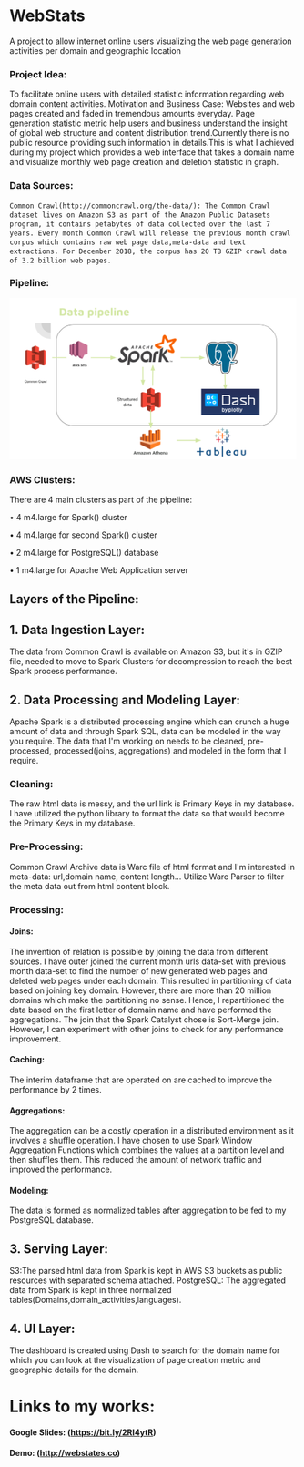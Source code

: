 # WebStats
A project to allow internet online users visualizing the web page generation activities per domain and geographic location

### Project Idea:
To facilitate online users with detailed statistic information regarding web domain content activities.
Motivation and Business Case:
Websites and web pages created and faded in tremendous amounts everyday.
Page generation statistic metric help users and business understand the insight of global web structure and content distribution trend.Currently there is no public resource providing such information in details.This is what I achieved during my project which provides a web interface that takes a domain name and visualize monthly web page creation and deletion statistic in graph.

### Data Sources:
	Common Crawl(http://commoncrawl.org/the-data/): The Common Crawl dataset lives on Amazon S3 as part of the Amazon Public Datasets program, it contains petabytes of data collected over the last 7 years. Every month Common Crawl will release the previous month crawl corpus which contains raw web page data,meta-data and text extractions. For December 2018, the corpus has 20 TB GZIP crawl data of 3.2 billion web pages.

### Pipeline:
![](src/img/DataPipeline.png)
### AWS Clusters:
There are 4 main clusters as part of the pipeline:

•	4 m4.large for Spark() cluster

•	4 m4.large for second Spark() cluster

•	2 m4.large for PostgreSQL() database

•	1 m4.large for Apache Web Application server

## Layers of the Pipeline:
## 1.	Data Ingestion Layer:
The data from Common Crawl is available on Amazon S3, but it's in GZIP file, needed to move to Spark Clusters for decompression to reach the best Spark process performance.
## 2.	Data Processing and Modeling Layer:
Apache Spark is a distributed processing engine which can crunch a huge amount of data and through Spark SQL, data can be modeled in the way you require. The data that I'm working on needs to be cleaned, pre-processed, processed(joins, aggregations) and modeled in the form that I require.
### Cleaning:
The raw html data is messy, and the url link is Primary Keys in my database. I have utilized the python library to format the data so that would become the Primary Keys in my database.
### Pre-Processing:
Common Crawl Archive data is Warc file of html format and I'm  interested in meta-data: url,domain name, content length...  Utilize Warc Parser to filter the meta data out from html content block.
### Processing:
#### Joins:


The invention of relation is possible by joining the data from different sources. I have outer joined the current month urls data-set with previous month data-set to find the number of new generated web pages and deleted web pages under each domain. This resulted in partitioning of data based on joining key domain. However, there are more than 20 million domains which make the partitioning no sense. Hence, I repartitioned the data based on the first letter of domain name and have performed the aggregations. The join that the Spark Catalyst chose is Sort-Merge join. However, I can experiment with other joins to check for any performance improvement.
#### Caching:
The interim dataframe that are operated on are cached to improve the performance by 2 times.
#### Aggregations:
The aggregation can be a costly operation in a distributed environment as it involves a shuffle operation. I have chosen to use Spark Window Aggregation Functions which combines the values at a partition level and then shuffles them. This reduced the amount of network traffic and improved the performance.
#### Modeling:
The data is formed as normalized tables after aggregation to be fed to my PostgreSQL database.
## 3.	Serving Layer:
S3:The parsed html data from Spark is kept in AWS S3 buckets as public resources with separated schema attached.
PostgreSQL: The aggregated data from Spark is kept in three normalized tables(Domains,domain_activities,languages).
## 4.	UI Layer:
The dashboard is created using Dash to search for the domain name for which you can look at the visualization of page creation metric and geographic details for the domain.

# Links to my works:
#### Google Slides: (https://bit.ly/2RI4ytR)
#### Demo: (http://webstates.co)
